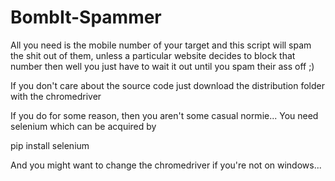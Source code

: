 # BombIt-Spammer

All you need is the mobile number of your target and this script will spam the shit out of them, unless a particular website decides to block that number then well you just have to wait it out until you spam their ass off ;)

If you don't care about the source code just download the distribution folder with the chromedriver

If you do for some reason, then you aren't some casual normie...
You need selenium which can be acquired by

pip install selenium

And you might want to change the chromedriver if you're not on windows...

